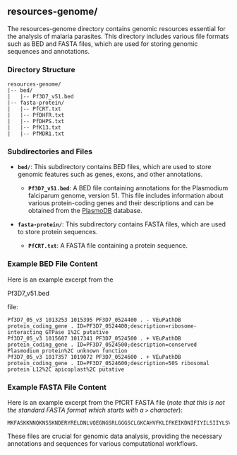 ## resources-genome/

The resources-genome directory contains genomic resources essential for the analysis of malaria parasites. This directory includes various file formats such as BED and FASTA files, which are used for storing genomic sequences and annotations.

### Directory Structure

```
resources-genome/
|-- bed/
|   |-- Pf3D7_v51.bed
|-- fasta-protein/
|   |-- PfCRT.txt
|   |-- PfDHFR.txt
|   |-- PfDHPS.txt
|   |-- PfK13.txt
|   |-- PfMDR1.txt
```

### Subdirectories and Files

- **`bed/`**: This subdirectory contains BED files, which are used to store genomic features such as genes, exons, and other annotations.
  - **`Pf3D7_v51.bed`**: A BED file containing annotations for the Plasmodium falciparum genome, version 51. This file includes information about various protein-coding genes and their descriptions and can be obtained from the [PlasmoDB](https://plasmodb.org) database.

- **`fasta-protein/`**: This subdirectory contains FASTA files, which are used to store protein sequences.
  - **`PfCRT.txt`**: A FASTA file containing a protein sequence.

### Example BED File Content

Here is an example excerpt from the

Pf3D7_v51.bed

 file:

```bed
Pf3D7_05_v3 1013253 1015395 PF3D7_0524400 . - VEuPathDB protein_coding_gene . ID=PF3D7_0524400;description=ribosome-interacting GTPase 1%2C putative
Pf3D7_05_v3 1015607 1017341 PF3D7_0524500 . + VEuPathDB protein_coding_gene . ID=PF3D7_0524500;description=conserved Plasmodium protein%2C unknown function
Pf3D7_05_v3 1017357 1019072 PF3D7_0524600 . + VEuPathDB protein_coding_gene . ID=PF3D7_0524600;description=50S ribosomal protein L12%2C apicoplast%2C putative
```

### Example FASTA File Content

Here is an example excerpt from the PfCRT FASTA file (*note that this is not the standard FASTA format which starts with a `>` character*):

```fasta
MKFASKKNNQKNSSKNDERYRELDNLVQEGNGSRLGGGSCLGKCAHVFKLIFKEIKDNIFIYILSIIYLSVCVMNKIFAKRTLNKIGNYSFVTSETHNFICMIMFFIVYSLFGNKKGNSKERHRSFNLQFFAISMLDACSVILAFIGLTRTTGNIQSFVLQLSIPINMFFCFLILRYRYHLYNYLGAVIIVVTIALVEMKLSFETQEENSIIFNLVLISALIPVCFSNMTREIVFKKYKIDILRLNAMVSFFQLFTSCLILPVYTLPFLKQLHLPYNEIWTNIKNGFACLFLGRNTVVENCGLGMAKLCDDCDGAWKTFALFSFFNICDNLITSYIIDKFSTMTYTIVSCIQGPAIAIAYYFKFLAGDVVREPRLLDFVTLFGYLFGSIIYRVGNIILERKKMRNEENEDSEGELTNVDSIITQ
```

These files are crucial for genomic data analysis, providing the necessary annotations and sequences for various computational workflows.
